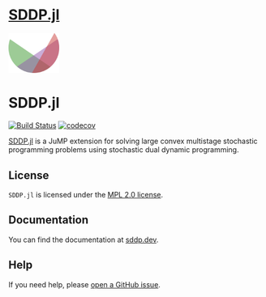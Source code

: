 # [SDDP.jl](https://github.com/odow/SDDP.jl)

<img src="https://raw.githubusercontent.com/odow/SDDP.jl/e9de84e0a4b57374bd9e0c95148da1501816e4c5/docs/src/assets/logo.png" alt="logo" width="100px"/>

# SDDP.jl

[![Build Status](https://github.com/odow/SDDP.jl/workflows/CI/badge.svg?branch=master)](https://github.com/odow/SDDP.jl/actions?query=workflow%3ACI)
[![codecov](https://codecov.io/gh/odow/SDDP.jl/branch/master/graph/badge.svg)](https://codecov.io/gh/odow/SDDP.jl)

[SDDP.jl](https://github.com/odow/SDDP.jl) is a JuMP extension for solving large
convex multistage stochastic programming problems using stochastic dual dynamic
programming.

## License

`SDDP.jl` is licensed under the [MPL 2.0 license](https://github.com/odow/SDDP.jl/blob/master/LICENSE.md).

## Documentation

You can find the documentation at [sddp.dev](https://sddp.dev).

## Help

If you need help, please [open a GitHub issue](https://github.com/odow/SDDP.jl/issues/new).
